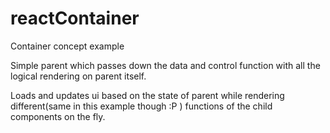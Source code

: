 # reactContainer

Container concept example

Simple parent which passes down the data and control function with all the logical rendering on parent itself.

Loads and updates ui based on the state of parent while rendering different(same in this example though :P ) functions of the child components on the fly.
